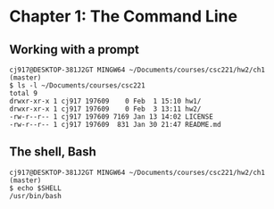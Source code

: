 # Chapter 1: The Command Line

## Working with a prompt

```
cj917@DESKTOP-381J2GT MINGW64 ~/Documents/courses/csc221/hw2/ch1 (master)
$ ls -l ~/Documents/courses/csc221
total 9
drwxr-xr-x 1 cj917 197609    0 Feb  1 15:10 hw1/
drwxr-xr-x 1 cj917 197609    0 Feb  3 13:11 hw2/
-rw-r--r-- 1 cj917 197609 7169 Jan 13 14:02 LICENSE
-rw-r--r-- 1 cj917 197609  831 Jan 30 21:47 README.md

```

## The shell, Bash

```
cj917@DESKTOP-381J2GT MINGW64 ~/Documents/courses/csc221/hw2/ch1 (master)
$ echo $SHELL
/usr/bin/bash

```


